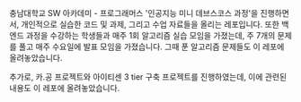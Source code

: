 충남대학교 SW 아카데미 - 프로그래머스 '인공지능 미니 데브스코스 과정'을 진행하면서, 개인적으로 실습한 코드 및 과제, 그리고 수업 자료들을 올리는 레포입니다.
또한 백엔드 과정을 수강하는 학생들과 매주 1회 알고리즘 실습 모임을 가졌는데, 주 7개의 문제를 풀고 매주 수요일에 발표 모임을 가졌습니다. 그때 푼 알고리즘 문제들도 이 레포에 올려놓았습니다.

추가로, 카.공 프로젝트와 아이티센 3 tier 구축 프로젝트를 진행하였는데, 이에 관련된 내용도 이 레포에 올려놓았습니다.
